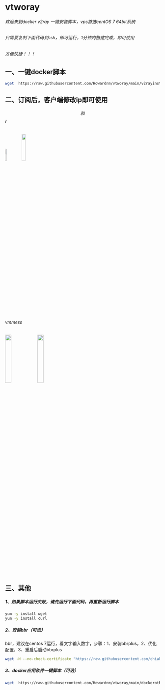 # vtworay
###### 欢迎来到docker v2ray 一键安装脚本，vps首选centOS 7 64bit系统
###### 只需要复制下面代码到ssh，即可运行，1分钟内搭建完成，即可使用
###### 方便快捷！！！

## 一、一键docker脚本
```bash
wget  https://raw.githubusercontent.com/Howardnm/vtworay/main/v2rayinstall.sh && chmod +x v2rayinstall.sh && ./v2rayinstall.sh
```
## 二、订阅后，客户端修改ip即可使用
###### $$ 和 $$r
<img src="https://github.com/Howardnm/vtworay/raw/main/images/ss.jpg" width="10%">    <img src="https://github.com/Howardnm/vtworay/raw/main/images/ssr.jpg" width="15%">
###### vmmess
<img src="https://github.com/Howardnm/vtworay/raw/main/images/vmesstcp.jpg" width="20%">   <img src="https://github.com/Howardnm/vtworay/raw/main/images/vmessmkcp.jpg" width="20%">

## 三、其他
##### 1、如果脚本运行失败，请先运行下面代码，再重新运行脚本
```bash
yum -y install wget
yum -y install curl
```
##### 2、安装bbr（可选）
bbr，建议在centos 7运行，看文字输入数字，步骤：1、安装bbrplus，2、优化配置，3、重启后启动bbrplus
```bash
wget -N --no-check-certificate "https://raw.githubusercontent.com/chiakge/Linux-NetSpeed/master/tcp.sh" && chmod +x tcp.sh && ./tcp.sh
```
##### 3、docker应用软件一键脚本（可选）
```bash
wget  https://raw.githubusercontent.com/Howardnm/vtworay/main/dockerotherinstall.sh && chmod +x dockerotherinstall.sh && ./dockerotherinstall.sh
```
